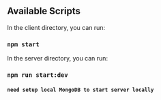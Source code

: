
## Available Scripts

In the client directory, you can run:

### `npm start`

In the server directory, you can run:

### `npm run start:dev`

#### `need setup local MongoDB to start server locally`
